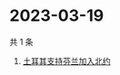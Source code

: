 # 2023-03-19

共 1 条

<!-- BEGIN -->
<!-- 最后更新时间 Sun Mar 19 2023 10:43:02 GMT+0800 (China Standard Time) -->

1. [土耳其支持芬兰加入北约](https://www.zhihu.com/search?q=土耳其支持芬兰加入北约)

<!-- END -->

